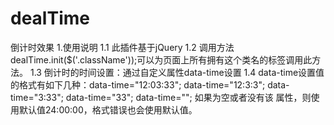 # dealTime
倒计时效果
1.使用说明
  1.1 此插件基于jQuery
  1.2 调用方法 dealTime.init($('.className'));可以为页面上所有拥有这个类名的标签调用此方法。
  1.3 倒计时的时间设置：通过自定义属性data-time设置
  1.4 data-time设置值的格式有如下几种：data-time="12:03:33"; data-time="12:3:3"; data-time="3:33"; data-time="33"; data-time=""; 如果为空或者没有该
      属性，则使用默认值24:00:00，格式错误也会使用默认值。
